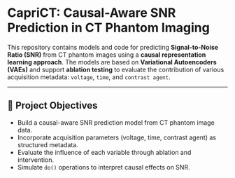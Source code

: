 # CapriCT: Causal-Aware SNR Prediction in CT Phantom Imaging

This repository contains models and code for predicting **Signal-to-Noise Ratio (SNR)** from CT phantom images using a **causal representation learning approach**. The models are based on **Variational Autoencoders (VAEs)** and support **ablation testing** to evaluate the contribution of various acquisition metadata: `voltage`, `time`, and `contrast agent`.

---

## 📌 Project Objectives

- Build a causal-aware SNR prediction model from CT phantom image data.
- Incorporate acquisition parameters (voltage, time, contrast agent) as structured metadata.
- Evaluate the influence of each variable through ablation and intervention.
- Simulate `do()` operations to interpret causal effects on SNR.
